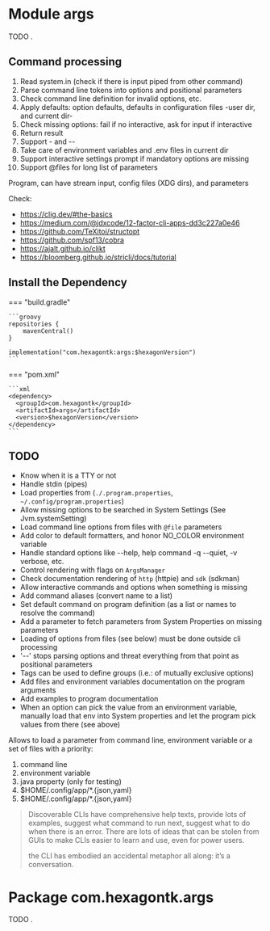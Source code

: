 
# Module args
TODO .

## Command processing
1. Read system.in (check if there is input piped from other command)
2. Parse command line tokens into options and positional parameters
3. Check command line definition for invalid options, etc.
4. Apply defaults: option defaults, defaults in configuration files -user dir, and current dir-
5. Check missing options: fail if no interactive, ask for input if interactive
6. Return result
7. Support - and --
8. Take care of environment variables and .env files in current dir
9. Support interactive settings prompt if mandatory options are missing
10. Support @files for long list of parameters

Program, can have stream input, config files (XDG dirs), and parameters

Check:
* https://clig.dev/#the-basics
* https://medium.com/@jdxcode/12-factor-cli-apps-dd3c227a0e46
* https://github.com/TeXitoi/structopt
* https://github.com/spf13/cobra
* https://ajalt.github.io/clikt
* https://bloomberg.github.io/stricli/docs/tutorial

## Install the Dependency

=== "build.gradle"

    ```groovy
    repositories {
        mavenCentral()
    }

    implementation("com.hexagontk:args:$hexagonVersion")
    ```

=== "pom.xml"

    ```xml
    <dependency>
      <groupId>com.hexagontk</groupId>
      <artifactId>args</artifactId>
      <version>$hexagonVersion</version>
    </dependency>
    ```

## TODO
* Know when it is a TTY or not
* Handle stdin (pipes)
* Load properties from (`./.program.properties`, `~/.config/program.properties`)
* Allow missing options to be searched in System Settings (See Jvm.systemSetting)
* Load command line options from files with `@file` parameters
* Add color to default formatters, and honor NO_COLOR environment variable
* Handle standard options like --help, help command -q --quiet, -v verbose, etc.
* Control rendering with flags on `ArgsManager`
* Check documentation rendering of `http` (httpie) and `sdk` (sdkman)
* Allow interactive commands and options when something is missing
* Add command aliases (convert name to a list)
* Set default command on program definition (as a list or names to resolve the command)
* Add a parameter to fetch parameters from System Properties on missing parameters
* Loading of options from files (see below) must be done outside cli processing
* '--' stops parsing options and threat everything from that point as positional parameters
* Tags can be used to define groups (i.e.: of mutually exclusive options)
* Add files and environment variables documentation on the program arguments
* Add examples to program documentation
* When an option can pick the value from an environment variable, manually load that env into System
  properties and let the program pick values from there (see above)

Allows to load a parameter from command line, environment variable or a set of files with a
priority:

1. command line
2. environment variable
3. java property (only for testing)
4. $HOME/.config/app/*.{json,yaml}
5. $HOME/.config/app/*.{json,yaml}

> Discoverable CLIs have comprehensive help texts, provide lots of examples, suggest what command to
> run next, suggest what to do when there is an error. There are lots of ideas that can be stolen
> from GUIs to make CLIs easier to learn and use, even for power users.
>
> the CLI has embodied an accidental metaphor all along: it’s a conversation.
>
>

# Package com.hexagontk.args
TODO .

